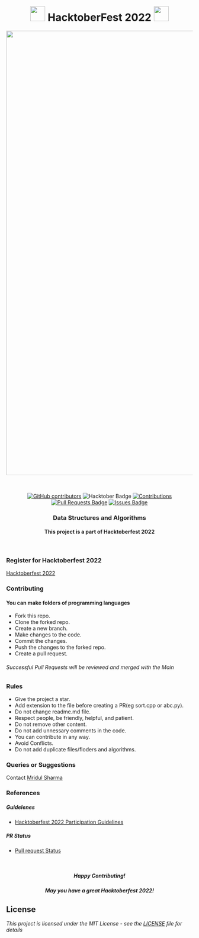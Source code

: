 <h1 align="center"> <img src= "https://octodex.github.com/images/original.png" width= "40" /> HacktoberFest 2022 <img src= "https://octodex.github.com/images/original.png" width= "40" /> </h1>



<div align="center">

<img src= "https://res.cloudinary.com/practicaldev/image/fetch/s--ds97LCK---/c_imagga_scale,f_auto,fl_progressive,h_420,q_auto,w_1000/https://dev-to-uploads.s3.amazonaws.com/uploads/articles/ymlmr15l83rrjq8natft.jpg" width= "1200"/>

<br> <br>
<a href="https://github.com/Mridul-1-Sharma/hacktoberfest2022-DSA/graphs/contributors"><img alt="GitHub contributors" src="https://img.shields.io/github/contributors/Mridul-1-Sharma/hacktoberfest2022-DSA?color=2b9348"></a>
<img src="https://img.shields.io/badge/HacktoberFest-2022-blueviolet" alt="Hacktober Badge"/>
<a href="https://github.com/Mridul-1-Sharma" ><img src="https://img.shields.io/badge/Contributions-welcome-green.svg?style=flat&logo=github" alt="Contributions" /></a>
<a href="https://github.com/Mridul-1-Sharma/hacktoberfest2022-DSA/pulls"><img src="https://img.shields.io/github/issues-pr/Mridul-1-Sharma/hacktoberfest2022-DSA" alt="Pull Requests Badge"/></a>
<a href="https://github.com/Mridul-1-Sharma/hacktoberfest2022-DSA/issues"><img src="https://img.shields.io/github/issues/Mridul-1-Sharma/hacktoberfest2022-DSA" alt="Issues Badge"/></a>


<h3 align="center">Data Structures and Algorithms</h3>
<h4 align="center">This project is a part of Hacktoberfest 2022</h4>
</div>

<br>

### Register for Hacktoberfest 2022
[Hacktoberfest 2022](https://hacktoberfest.digitalocean.com)

### Contributing
<h4 >You can make folders of programming languages</h4>

* Fork this repo.
* Clone the forked repo.
* Create a new branch.
* Make changes to the code.
* Commit the changes.
* Push the changes to the forked repo.
* Create a pull request.

<h6>Successful Pull Requests will be reviewed and merged with the Main</h6>

### Rules

* Give the project a star.
* Add extension to the file before creating a PR(eg sort.cpp or abc.py).
* Do not change readme.md file.
* Respect people, be friendly, helpful, and patient.
* Do not remove other content.
* Do not add unnessary comments in the code.
* You can contribute in any way.
* Avoid Conflicts.
* Do not add duplicate files/floders and algorithms.

### Queries or Suggestions
Contact [Mridul Sharma](mailto:20bme029@nith.ac.in)

### References

##### Guidelenes
- [Hacktoberfest 2022 Participation Guidelines](https://hacktoberfest.com/participation)
##### PR Status 
- [Pull request Status](https://hacktoberfest.com/profile)

<br>
<h5 align="center">Happy Contributing!</h5>
<h5 align="center">May you have a great Hacktoberfest 2022!</h5>

## License

*This project is licensed under the MIT License - see the [LICENSE](/LICENSE) file for details*

